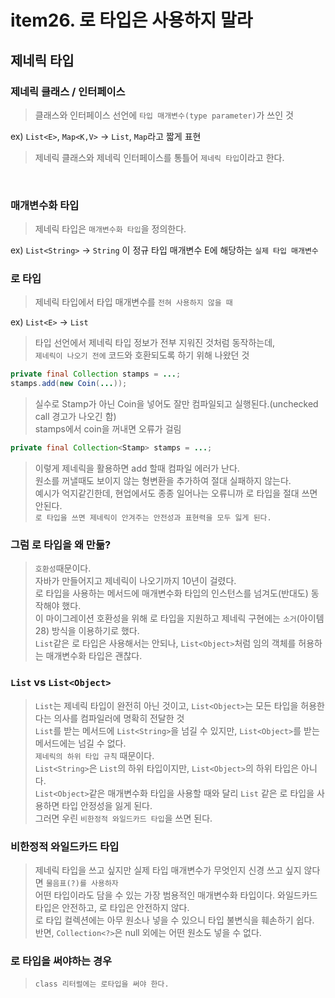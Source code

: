 # item26. 로 타입은 사용하지 말라
## 제네릭 타입
### 제네릭 클래스 / 인터페이스
> 클래스와 인터페이스 선언에 `타입 매개변수(type parameter)`가 쓰인 것

ex) `List<E>`, `Map<K,V>` -> `List`, `Map`라고 짧게 표현
>제네릭 클래스와 제네릭 인터페이스를 통틀어 `제네릭 타입`이라고 한다.
</br>

### 매개변수화 타입
> 제네릭 타입은 `매개변수화 타입`을 정의한다.

ex) `List<String>` -> `String` 이 정규 타입 매개변수 E에 해당하는 `실제 타입 매개변수`

### 로 타입
> 제네릭 타입에서 타입 매개변수를 `전혀 사용하지 않을 때`

ex) `List<E>` -> `List`
> 타입 선언에서 제네릭 타입 정보가 전부 지워진 것처럼 동작하는데,</br>
> `제네릭이 나오기 전에` 코드와 호환되도록 하기 위해 나왔던 것
```java
private final Collection stamps = ...;
stamps.add(new Coin(...)); 
```
>실수로 Stamp가 아닌 Coin을 넣어도 잘만 컴파일되고 실행된다.(unchecked call 경고가 나오긴 함)
></br> stamps에서 coin을 꺼내면 오류가 걸림
```java
private final Collection<Stamp> stamps = ...;
```
> 이렇게 제네릭을 활용하면 add 할때 컴파일 에러가 난다.</br>
> 원소를 꺼낼때도 보이지 않는 형변환을 추가하여 절대 실패하지 않는다.</br>
> 예시가 억지같긴한데, 현업에서도 종종 일어나는 오류니까 로 타입을 절대 쓰면 안된다.</br>
> `로 타입을 쓰면 제네릭이 안겨주는 안전성과 표현력을 모두 잃게 된다.`

### 그럼 로 타입을 왜 만듦?
> `호환성`때문이다.</br>
> 자바가 만들어지고 제네릭이 나오기까지 10년이 걸렸다.</br>
> 로 타입을 사용하는 메서드에 매개변수화 타입의 인스턴스를 넘겨도(반대도) 동작해야 했다.</br>
> 이 마이그레이션 호환성을 위해 로 타입을 지원하고 제네릭 구현에는 `소거`(아이템28) 방식을 이용하기로 했다.</br>
> `List`같은 로 타입은 사용해서는 안되나, `List<Object>`처럼 임의 객체를 허용하는 매개변수화 타입은 괜찮다.</br>

### `List` vs `List<Object>`
> `List`는 제네릭 타입이 완전히 아닌 것이고, `List<Object>`는 모든 타입을 허용한다는 의사를 컴파일러에 명확히 전달한 것
> </br>`List`를 받는 메서드에 `List<String>`을 넘길 수 있지만, `List<Object>`를 받는 메서드에는 넘길 수 없다.</br>
> `제네릭의 하위 타입 규칙` 때문이다.</br>
> `List<String>`은 `List`의 하위 타입이지만, `List<Object>`의 하위 타입은 아니다.</br>
> `List<Object>`같은 매개변수화 타입을 사용할 때와 달리 `List` 같은 로 타입을 사용하면 타입 안정성을 잃게 된다.</br>
> 그러면 우린 `비한정적 와일드카드 타입`을 쓰면 된다.

### 비한정적 와일드카드 타입
> 제네릭 타입을 쓰고 싶지만 실제 타입 매개변수가 무엇인지 신경 쓰고 싶지 않다면 `물음표(?)를 사용하자`
> </br>어떤 타입이라도 담을 수 있는 가장 범용적인 매개변수화 타입이다.
> 와일드카드 타입은 안전하고, 로 타입은 안전하지 않다.</br>
> 로 타입 컬렉션에는 아무 원소나 넣을 수 있으니 타입 불변식을 훼손하기 쉽다.
> </br>반면, `Collection<?>`은 null 외에는 어떤 원소도 넣을 수 없다.</br>

### 로 타입을 써야하는 경우
> `class 리터럴에는 로타입을 써야 한다.`